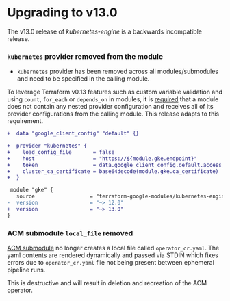 # Upgrading to v13.0

The v13.0 release of *kubernetes-engine* is a backwards incompatible
release.

### `kubernetes` provider removed from the module

- `kubernetes` provider has been removed across all modules/submodules and need to be specified in the calling module.

To leverage Terraform v0.13 features such as custom variable validation and using `count`, `for_each` or `depends_on` in modules,
it is [required](https://www.terraform.io/docs/modules/providers.html#legacy-shared-modules-with-provider-configurations) that
a module does not contain any nested provider configuration and receives all of its provider configurations from the calling
module. This release adapts to this requirement.

```diff
+  data "google_client_config" "default" {}

+  provider "kubernetes" {
+    load_config_file       = false
+    host                   = "https://${module.gke.endpoint}"
+    token                  = data.google_client_config.default.access_token
+    cluster_ca_certificate = base64decode(module.gke.ca_certificate)
+  }

 module "gke" {
   source                  = "terraform-google-modules/kubernetes-engine/google"
-  version                 = "~> 12.0"
+  version                 = "~> 13.0"
}
```

### ACM submodule `local_file` removed

[ACM submodule](https://github.com/terraform-google-modules/terraform-google-kubernetes-engine/tree/master/modules/acm) no longer creates a local file called `operator_cr.yaml`.
The yaml contents are rendered dynamically and passed via STDIN which fixes errors due to `operator_cr.yaml` file not being present between ephemeral pipeline runs.

This is destructive and will result in deletion and recreation of the ACM operator.
